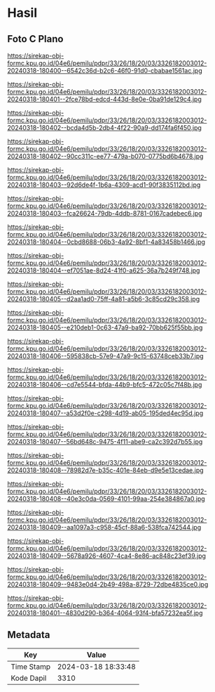 # Hasil

## Foto C Plano

https://sirekap-obj-formc.kpu.go.id/04e6/pemilu/pdpr/33/26/18/20/03/3326182003012-20240318-180400--6542c36d-b2c6-46f0-91d0-cbabae1561ac.jpg

https://sirekap-obj-formc.kpu.go.id/04e6/pemilu/pdpr/33/26/18/20/03/3326182003012-20240318-180401--2fce78bd-edcd-443d-8e0e-0ba91de129c4.jpg

https://sirekap-obj-formc.kpu.go.id/04e6/pemilu/pdpr/33/26/18/20/03/3326182003012-20240318-180402--bcda4d5b-2db4-4f22-90a9-dd174fa6f450.jpg

https://sirekap-obj-formc.kpu.go.id/04e6/pemilu/pdpr/33/26/18/20/03/3326182003012-20240318-180402--90cc311c-ee77-479a-b070-0775bd6b4678.jpg

https://sirekap-obj-formc.kpu.go.id/04e6/pemilu/pdpr/33/26/18/20/03/3326182003012-20240318-180403--92d6de4f-1b6a-4309-acd1-90f3835112bd.jpg

https://sirekap-obj-formc.kpu.go.id/04e6/pemilu/pdpr/33/26/18/20/03/3326182003012-20240318-180403--fca26624-79db-4ddb-8781-0167cadebec6.jpg

https://sirekap-obj-formc.kpu.go.id/04e6/pemilu/pdpr/33/26/18/20/03/3326182003012-20240318-180404--0cbd8688-06b3-4a92-8bf1-4a83458b1466.jpg

https://sirekap-obj-formc.kpu.go.id/04e6/pemilu/pdpr/33/26/18/20/03/3326182003012-20240318-180404--ef7051ae-8d24-41f0-a625-36a7b249f748.jpg

https://sirekap-obj-formc.kpu.go.id/04e6/pemilu/pdpr/33/26/18/20/03/3326182003012-20240318-180405--d2aa1ad0-75ff-4a81-a5b6-3c85cd29c358.jpg

https://sirekap-obj-formc.kpu.go.id/04e6/pemilu/pdpr/33/26/18/20/03/3326182003012-20240318-180405--e210deb1-0c63-47a9-ba92-70bb625f55bb.jpg

https://sirekap-obj-formc.kpu.go.id/04e6/pemilu/pdpr/33/26/18/20/03/3326182003012-20240318-180406--595838cb-57e9-47a9-9c15-63748ceb33b7.jpg

https://sirekap-obj-formc.kpu.go.id/04e6/pemilu/pdpr/33/26/18/20/03/3326182003012-20240318-180406--cd7e5544-bfda-44b9-bfc5-472c05c7f48b.jpg

https://sirekap-obj-formc.kpu.go.id/04e6/pemilu/pdpr/33/26/18/20/03/3326182003012-20240318-180407--a53d2f0e-c298-4d19-ab05-195ded4ec95d.jpg

https://sirekap-obj-formc.kpu.go.id/04e6/pemilu/pdpr/33/26/18/20/03/3326182003012-20240318-180407--56bd648c-9475-4f11-abe9-ca2c392d7b55.jpg

https://sirekap-obj-formc.kpu.go.id/04e6/pemilu/pdpr/33/26/18/20/03/3326182003012-20240318-180408--78982d7e-b35c-401e-84eb-d9e5e13cedae.jpg

https://sirekap-obj-formc.kpu.go.id/04e6/pemilu/pdpr/33/26/18/20/03/3326182003012-20240318-180408--40e3c0da-0569-4101-99aa-254e384867a0.jpg

https://sirekap-obj-formc.kpu.go.id/04e6/pemilu/pdpr/33/26/18/20/03/3326182003012-20240318-180409--aa1097a3-c958-45cf-88a6-538fca742544.jpg

https://sirekap-obj-formc.kpu.go.id/04e6/pemilu/pdpr/33/26/18/20/03/3326182003012-20240318-180409--5678a926-4607-4ca4-8e86-ac848c23ef39.jpg

https://sirekap-obj-formc.kpu.go.id/04e6/pemilu/pdpr/33/26/18/20/03/3326182003012-20240318-180409--9483e0d4-2b49-498a-8729-72dbe4835ce0.jpg

https://sirekap-obj-formc.kpu.go.id/04e6/pemilu/pdpr/33/26/18/20/03/3326182003012-20240318-180401--4830d290-b364-4064-93f4-bfa57232ea5f.jpg


## Metadata

| Key        | Value               |
| ---------- | ------------------- |
| Time Stamp | 2024-03-18 18:33:48 |
| Kode Dapil | 3310                |



